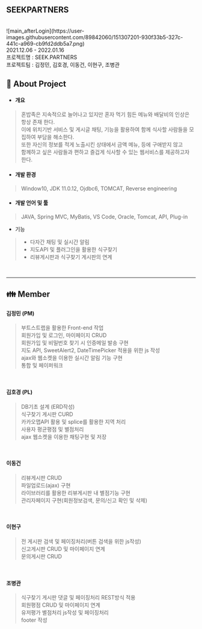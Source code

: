 ## SEEKPARTNERS
<br/>
![main_afterLogin](https://user-images.githubusercontent.com/89842060/151307201-930f33b5-327c-441c-a969-cb9fd2ddb5a7.png)
<br/>
2021.12.06 - 2022.01.16 <br/>
프로젝트명 : SEEK.PARTNERS <br/>
프로젝트팀 : 김정민, 김호경, 이동건, 이현구, 조병관 <br/>

## :rice: About Project <br/>
+ #### 개요 <br/>
> 혼밥족은 지속적으로 늘어나고 있지만 혼자 먹기 힘든 메뉴와 배달비의 인상은 항상 존재
한다. <br/>
이에 위치기반 서비스 및 게시글 채팅, 기능을 활용하여 함께 식사할 사람들을 모집하여 부담을 해소한다. <br/>
또한 자신의 정보를 적게 노출시킨 상태에서 금액 메뉴, 등에 구애받지 않고<br/>
함께하고 싶은 사람들과 편하고 즐겁게 식사할 수 있는 웹서비스를 제공하고자 한다.
+ #### 개발 환경 
> Window10, JDK 11.0.12, Ojdbc6, TOMCAT, Reverse engineering
+ #### 개발 언어 및 툴
> JAVA, Spring MVC, MyBatis, VS Code, Oracle, Tomcat, API, Plug-in
+ 기능
> - 다자간 채팅 및 실시간 알림 <br/>
> - 지도API 및 플러그인을 활용한 식구찾기 <br/>
> - 리뷰게시판과 식구찾기 게시판의 연계 <br/>

<br/>
<hr/>


## :family: Member
#### 김정민 (PM)
> 부트스트랩을 활용한 Front-end 작업 <br/>
> 회원가입 및 로그인, 마이페이지 CRUD  <br/>
> 회원가입 및 비밀번호 찾기 시 인증메일 발송 구현 <br/>
> 지도 API, SweetAlert2, DateTimePicker 적용을 위한 js 작성 <br/>
> ajax와 웹소켓을 이용한 실시간 알림 기능 구현 <br/>
> 통합 및 페이퍼워크
<br/>

#### 김호경 (PL)
> DB기초 설계 (ERD작성) <br/>
> 식구찾기 게시판 CURD <br/>
> 카카오맵API 활용 및 splice를 활용한 지역 처리 <br/>
> 사용자 평균평점 및 별점처리 <br/>
> ajax 웹소켓을 이용한 채팅구현 및 저장<br/>
<br/>

#### 이동건
> 리뷰게시판 CRUD <br/>
> 파일업로드(ajax) 구현  <br/>
> 라이브러리를 활용한 리뷰게시판 내 별점기능 구현 <br/>
> 관리자페이지 구현(회원정보검색, 문의/신고 확인 및 삭제)<br/>
<br/>

#### 이현구
> 전 게시판 검색 및 페이징처리(버튼 검색을 위한 js작성) <br/>
> 신고게시판 CRUD 및 마이페이지 연계<br/>
> 문의게시판 CRUD <br/>
<br/>

#### 조병관
> 식구찾기 게시판 댓글 및 페이징처리 REST방식 적용 <br/>
> 회원평점 CRUD 및 마이페이지 연계 <br/>
> 유저평가 별점처리 js작성 및 페이징처리 <br/>
> footer 작성
<br/>
